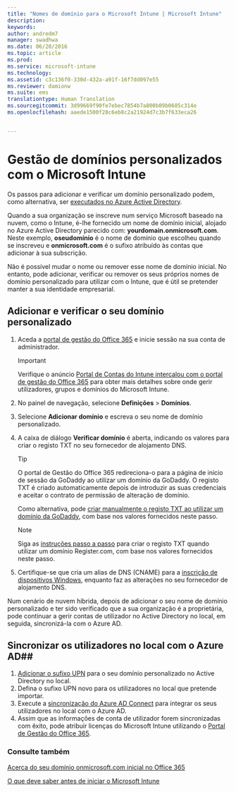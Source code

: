 ```yaml
---
title: "Nomes de domínio para o Microsoft Intune | Microsoft Intune"
description: 
keywords: 
author: andredm7
manager: swadhwa
ms.date: 06/20/2016
ms.topic: article
ms.prod: 
ms.service: microsoft-intune
ms.technology: 
ms.assetid: c3c136f0-330d-432a-a91f-16f7dd097e55
ms.reviewer: damionw
ms.suite: ems
translationtype: Human Translation
ms.sourcegitcommit: 3d99669f90fe7ebec7854b7a800b09b0685c314e
ms.openlocfilehash: aaede1500f28c6eb8c2a21924d7c3b7f633eca26


---
```




# Gestão de domínios personalizados com o Microsoft Intune

Os passos para adicionar e verificar um domínio personalizado podem, como alternativa, ser [executados no Azure Active Directory](https://azure.microsoft.com/en-us/documentation/articles/active-directory-add-domain/).

Quando a sua organização se inscreve num serviço Microsoft baseado na nuvem, como o Intune, é-lhe fornecido um nome de domínio inicial, alojado no Azure Active Directory parecido com: **yourdomain.onmicrosoft.com**. Neste exemplo, **oseudomínio** é o nome de domínio que escolheu quando se inscreveu e **onmicrosoft.com** é o sufixo atribuído às contas que adicionar à sua subscrição.

Não é possível mudar o nome ou remover esse nome de domínio inicial. No entanto, pode adicionar, verificar ou remover os seus próprios nomes de domínio personalizado para utilizar com o Intune, que é útil se pretender manter a sua identidade empresarial.

## Adicionar e verificar o seu domínio personalizado 

1. Aceda a [portal de gestão do Office 365](https://portal.office.com/Admin/Default.aspx) e inicie sessão na sua conta de administrador.
    > [!IMPORTANT]
    > Verifique o anúncio     [Portal de Contas do Intune intercalou com o portal de gestão do Office 365](https://docs.microsoft.com/en-us/intune/deploy-use/account-portal-merged-with-Office-365) para obter mais detalhes sobre onde gerir utilizadores, grupos e domínios do Microsoft Intune.
2. No painel de navegação, selecione **Definições** &gt; **Domínios**.
3. Selecione **Adicionar domínio** e escreva o seu nome de domínio personalizado.
4. A caixa de diálogo **Verificar domínio** é aberta, indicando os valores para criar o registo TXT no seu fornecedor de alojamento DNS.
    > [!TIP]
    > O portal de Gestão do Office 365 redireciona-o para a página de início de sessão da GoDaddy ao utilizar um domínio da GoDaddy. O registo TXT é criado automaticamente depois de introduzir as suas credenciais e aceitar o contrato de permissão de alteração de domínio.
    > 
    > Como alternativa, pode [criar manualmente o registo TXT ao utilizar um domínio da GoDaddy](https://support.office.com/en-us/article/Create-DNS-records-at-GoDaddy-for-Office-365-f40a9185-b6d5-4a80-bb31-aa3bb0cab48a?ui=en-US&rs=en-US&ad=US), com base nos valores fornecidos neste passo.

    > [!NOTE]
    > Siga as [instruções passo a passo](https://support.office.com/en-us/article/Create-DNS-records-at-Register-com-for-Office-365-55bd8c38-3316-48ae-a368-4959b2c1684e?ui=en-US&rs=en-US&ad=US#BKMK_verify) para criar o registo TXT quando utilizar um domínio Register.com, com base nos valores fornecidos neste passo.

5. Certifique-se que cria um alias de DNS (CNAME) para a [inscrição de dispositivos Windows](https://docs.microsoft.com/en-us/intune/deploy-use/set-up-windows-phone-management-with-microsoft-intune), enquanto faz as alterações no seu fornecedor de alojamento DNS.

Num cenário de nuvem híbrida, depois de adicionar o seu nome de domínio personalizado e ter sido verificado que a sua organização é a proprietária, pode continuar a gerir contas de utilizador no Active Directory no local, em seguida, sincronizá-la com o Azure AD.

## Sincronizar os utilizadores no local com o Azure AD##

1. [Adicionar o sufixo UPN](https://technet.microsoft.com/en-us/library/cc772007.aspx) para o seu domínio personalizado no Active Directory no local.
2. Defina o sufixo UPN novo para os utilizadores no local que pretende importar.
3. Execute a [sincronização do Azure AD Connect](https://azure.microsoft.com/en-us/documentation/articles/active-directory-aadconnect/) para integrar os seus utilizadores no local com o Azure AD.
4. Assim que as informações de conta de utilizador forem sincronizadas com êxito, pode atribuir licenças do Microsoft Intune utilizando o [Portal de Gestão do Office 365](https://portal.office.com/Admin/Default.aspx).

### Consulte também

[Acerca do seu domínio onmicrosoft.com inicial no Office 365](https://support.office.com/en-us/article/About-your-initial-onmicrosoft-com-domain-in-Office-365-B9FC3018-8844-43F3-8DB1-1B3A8E9CFD5A?ui=en-US&rs=en-US&ad=US)

[O que deve saber antes de iniciar o Microsoft Intune](what-to-know-before-you-start-microsoft-intune.md)



<!--HONumber=Jun16_HO5-->


